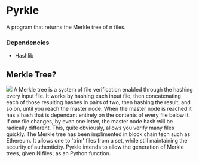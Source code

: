 # Pyrkle
A program that returns the Merkle tree of n files.

### Dependencies 
- Hashlib

## Merkle Tree?
<img src='https://i.imgur.com/Kh70uSn.png'>
A Merkle tree is a system of file verification enabled through the hashing every input file. It works by hashing each input file, then concatenating each of those resulting hashes in pairs of two, then hashing the result, and so on, until you reach the master node. When the master node is reached it has a hash that is dependant entirely on the contents of every file below it. If one file changes, by even one letter, the master node hash will be radically different. This, quite obviously, allows you verify many files quickly. The Merkle tree has been implimented in block chain tech such as Ethereum. It allows one to 'trim' files from a set, while still maintaining the security of authenticity. Pyrkle intends to allow the generation of Merkle trees, given N files; as an Python function.
